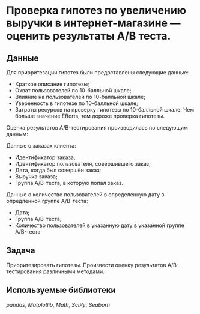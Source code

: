# Проверка гипотез по увеличению выручки в интернет-магазине — оценить результаты A/B теста.

## Данные

Для приоритезации гипотез были предоставлены следующие данные:

- Краткое описание гипотезы;
- Охват пользователей по 10-балльной шкале;
- Влияние на пользователей по 10-балльной шкале;
- Уверенность в гипотезе по 10-балльной шкале;
- Затраты ресурсов на проверку гипотезы по 10-балльной шкале. Чем больше значение Efforts, тем дороже проверка гипотезы.

Оценка результатов А/В-тестирования производилась по следующим данным:

Данные о заказах клиента:

- Идентификатор заказа;
- Идентификатор пользователя, совершившего заказ;
- Дата, когда был совершён заказ;
- Выручка заказа;
- Группа A/B-теста, в которую попал заказ.

Данные о количестве пользователей в определенную дату в опредленной группе A/B-теста:

- Дата;
- Группа A/B-теста;
- Количество пользователей в указанную дату в указанной группе A/B-теста

## Задача

Приоритезировать гипотезы. Произвести оценку результатов A/B-тестирования различными методами.

## Используемые библиотеки
*pandas*, *Matplotlib*, *Math*, *SciPy*, *Seaborn*
